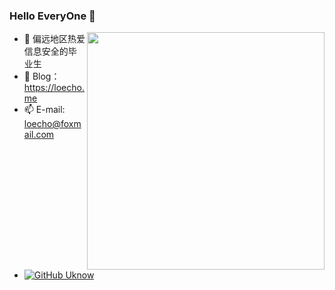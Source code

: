 <!--
**loecho-sec/loecho-sec** is a ✨ _special_ ✨ repository because its `README.md` (this file) appears on your GitHub profile.
-->

### Hello EveryOne 👋

<img align='right' src="https://github-readme-stats.vercel.app/api?username=loecho-sec&show_icons=true&theme=white" width="380">

- 🌱 偏远地区热爱信息安全的毕业生
- 👀 Blog：https://loecho.me
- 📫 E-mail: loecho@foxmail.com
- [![GitHub Uknow](https://img.shields.io/github/followers/loecho-sec?label=follower%20github&style=flat-square)](https://github.com/uknowsec)
